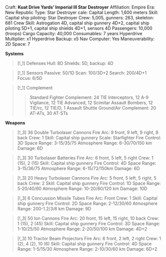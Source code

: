 Craft: **Kuat Drive Yards’ Imperial III Star Destroyer**
Affiliation: Empire
Era: New Republic
Type: Star Destroyer
cale: Capital
Length: 1,600 meters
Skill: Capital ship piloting: Star Destroyer
Crew: 5,005, gunners: 263, skeleton: 681
Crew Skill: Astrogation 4D, capital ship gunnery 4D+2, capital ship piloting 5D+1, capital ship shields 4D+1, sensors 4D
Passengers: 10,000 (troops)
Cargo Capacity: 40,000
Consumables: 7 years
Hyperdrive Multiplier: x1
Hyperdrive Backup: x5
Nav Computer: Yes
Maneuverability: 2D
Space: 7

**Systems**
> [!_1] Defenses
> Hull: 8D
> Shields: 5D, backup: 4D

> [!_1] Sensors
> Passive: 50/1D
> Scan: 100/3D+2
> Search: 200/4D+1
> Focus: 6/5D

> [!_1] Complement
> > Standard Fighter Complement: 24 TIE Interceptors, 12 A-9 Vigilance, 12 TIE Advanced, 12 Scimitar Assault Bombers, 12 TIE/rc, 12 TIE/D, 1 Assault Shuttle
> > Ground/Air Complement: 20 AT-ATs, 30 AT-STs

**Weapons**
> [!_3] 36 Double Turbolaser Cannons
> Fire Arc: 9 front, 9 left, 9 right, 9 back
> Crew: 1
> Skill: Capital ship gunnery
> Scale: Starfighter
> Fire Control: 3D
> Space Range: 3-15/35/75
> Atmosphere Range: 6-30/70/150 km
> Damage: 6D

> [!_3] 30 Turbolaser Batteries
> Fire Arc: 6 front, 5 left, 5 right
> Crew: 1 (15), 2 (15)
> Skill: Capital ship gunnery
> Fire Control: 4D
> Space Range: 3-15/36/75
> Atmosphere Range: 6-15/72/150km
> Damage: 6D

> [!_3] 20 Heavy Turbolaser Cannons
> Fire Arc: 5 front, 5 left, 5 right, 5 back
> Crew: 2
> Skill: Capital ship gunnery
> Fire Control: 1D
> Space Range: 5-20/40/60
> Atmosphere Range: 10-20/80/120 km
> Damage: 10D

> [!_3] 6 Concussion Missile Tubes
> Fire Arc: Front
> Crew: 1
> Skill: Capital ship gunnery
> Fire Control: 2D
> Space Range: 2-12/30/60
> Atmosphere Range: 200-1.2/3/6 km
> Damage: 9D

> [!_3] 50 Ion Cannons
> Fire Arc: 20 front, 15 left, 15 right, 10 back
> Crew: 1 (15), 2 (45)
> Skill: Capital ship gunnery
> Fire Control: 3D
> Space Range: 1-10/25/50
> Atmosphere Range: 2-20/50/100 km
> Damage: 4D+2

> [!_3] 10 Tractor Beam Projectors
> Fire Arc: 6 front, 2 left, 2 right
> Crew: 1 (2), 4 (2), 10 (6)
> Skill: Capital ship gunnery
> Fire Control: 4D
> Space Range: 1-5/15/30
> Atmosphere Range: 2-10/30/60 km
> Damage: 6D+2


